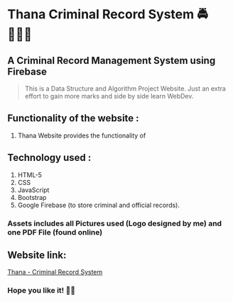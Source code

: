 # Thana Criminal Record System 🚔👮🏻‍♂️
## A Criminal Record Management System using Firebase

> This is a Data Structure and Algorithm Project Website. Just an extra effort to gain more marks and side by side learn WebDev.

## Functionality of the website :
1. Thana Website provides the functionality of 
## Technology used :
1. HTML-5
2. CSS
3. JavaScript
4. Bootstrap
5. Google Firebase (to store criminal and official records).

### Assets includes all Pictures used (Logo designed by me) and one PDF File (found online)

## Website link:
[Thana - Criminal Record System](https://thana.netlify.app)

### Hope you like it! ✌🏻



